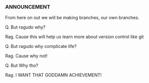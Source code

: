 ### ANNOUNCEMENT

From here on out we will be making branches, our own branches.

Q. But ragudo why?

Rag. Cause this will help us learn more about version control like git

Q. But ragudo why complicate life?

Rag. Cause why not!

Q. But Why tho?

Rag. I WANT THAT GODDAMN ACHIEVEMENT!
